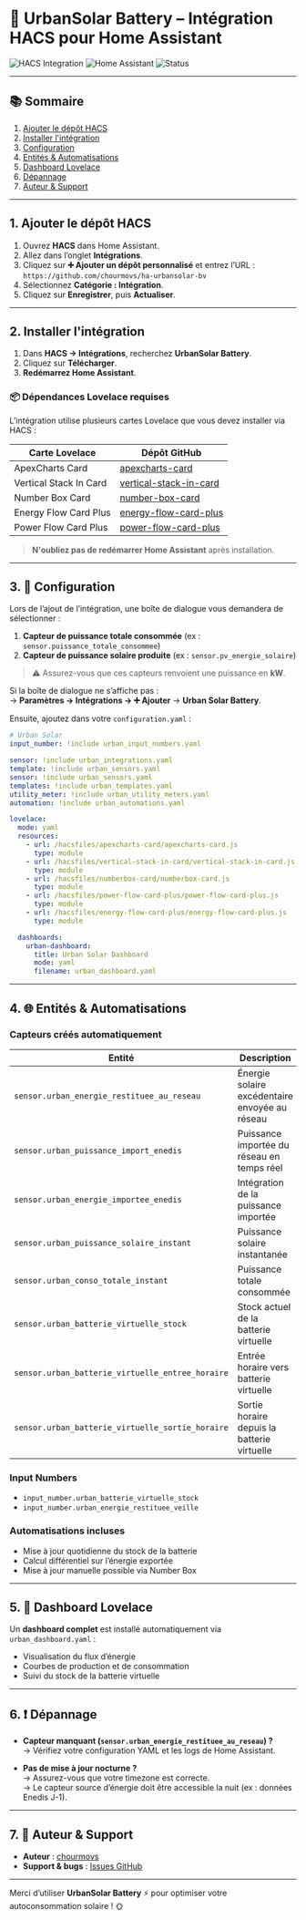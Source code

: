 # 🔋 UrbanSolar Battery – Intégration HACS pour Home Assistant

![HACS Integration](https://img.shields.io/badge/HACS-Integration-blue?logo=home-assistant)
![Home Assistant](https://img.shields.io/badge/Compatible-Home%20Assistant-41BDF5?logo=home-assistant)
![Status](https://img.shields.io/badge/Status-Stable-brightgreen)

---

## 📚 Sommaire

1. [Ajouter le dépôt HACS](#1-ajouter-le-dépôt-hacs)  
2. [Installer l'intégration](#2-installer-lintégration)  
3. [Configuration](#3-configuration)  
4. [Entités & Automatisations](#4-entités--automatisations)  
5. [Dashboard Lovelace](#5-dashboard-lovelace)  
6. [Dépannage](#6-dépannage)  
7. [Auteur & Support](#7-auteur--support)

---

## 1. Ajouter le dépôt HACS

1. Ouvrez **HACS** dans Home Assistant.  
2. Allez dans l’onglet **Intégrations**.  
3. Cliquez sur **➕ Ajouter un dépôt personnalisé** et entrez l’URL :  
   `https://github.com/chourmovs/ha-urbansolar-bv`  
4. Sélectionnez **Catégorie : Intégration**.  
5. Cliquez sur **Enregistrer**, puis **Actualiser**.

---

## 2. Installer l'intégration

1. Dans **HACS → Intégrations**, recherchez **UrbanSolar Battery**.  
2. Cliquez sur **Télécharger**.  
3. **Redémarrez Home Assistant**.

### 📦 Dépendances Lovelace requises

L’intégration utilise plusieurs cartes Lovelace que vous devez installer via HACS :

| Carte Lovelace              | Dépôt GitHub                                                   |
|----------------------------|----------------------------------------------------------------|
| ApexCharts Card            | [apexcharts-card](https://github.com/RomRider/apexcharts-card) |
| Vertical Stack In Card     | [vertical-stack-in-card](https://github.com/custom-cards/vertical-stack-in-card) |
| Number Box Card            | [number-box-card](https://github.com/custom-cards/number-box-card) |
| Energy Flow Card Plus      | [energy-flow-card-plus](https://github.com/flixlix/energy-flow-card-plus) |
| Power Flow Card Plus       | [power-flow-card-plus](https://github.com/flixlix/power-flow-card-plus) |

> **N'oubliez pas de redémarrer Home Assistant** après installation.

---

## 3. 🔧 Configuration

Lors de l’ajout de l’intégration, une boîte de dialogue vous demandera de sélectionner :

1. **Capteur de puissance totale consommée** (ex : `sensor.puissance_totale_consommee`)  
2. **Capteur de puissance solaire produite** (ex : `sensor.pv_energie_solaire`)

> ⚠️ Assurez-vous que ces capteurs renvoient une puissance en **kW**.

Si la boîte de dialogue ne s’affiche pas :  
→ **Paramètres → Intégrations → ➕ Ajouter** → **Urban Solar Battery**.

Ensuite, ajoutez dans votre `configuration.yaml` :

```yaml
# Urban Solar
input_number: !include urban_input_numbers.yaml

sensor: !include urban_integrations.yaml
template: !include urban_sensors.yaml
sensor: !include urban_sensors.yaml
templates: !include urban_templates.yaml
utility_meter: !include urban_utility_meters.yaml
automation: !include urban_automations.yaml

lovelace:
  mode: yaml
  resources:
    - url: /hacsfiles/apexcharts-card/apexcharts-card.js
      type: module
    - url: /hacsfiles/vertical-stack-in-card/vertical-stack-in-card.js
      type: module
    - url: /hacsfiles/numberbox-card/numberbox-card.js
      type: module
    - url: /hacsfiles/power-flow-card-plus/power-flow-card-plus.js
      type: module
    - url: /hacsfiles/energy-flow-card-plus/energy-flow-card-plus.js
      type: module

  dashboards:
    urban-dashboard:
      title: Urban Solar Dashboard
      mode: yaml
      filename: urban_dashboard.yaml
```

---

## 4. 🌐 Entités & Automatisations

### Capteurs créés automatiquement

| Entité | Description |
|--------|-------------|
| `sensor.urban_energie_restituee_au_reseau` | Énergie solaire excédentaire envoyée au réseau |
| `sensor.urban_puissance_import_enedis` | Puissance importée du réseau en temps réel |
| `sensor.urban_energie_importee_enedis` | Intégration de la puissance importée |
| `sensor.urban_puissance_solaire_instant` | Puissance solaire instantanée |
| `sensor.urban_conso_totale_instant` | Puissance totale consommée |
| `sensor.urban_batterie_virtuelle_stock` | Stock actuel de la batterie virtuelle |
| `sensor.urban_batterie_virtuelle_entree_horaire` | Entrée horaire vers batterie virtuelle |
| `sensor.urban_batterie_virtuelle_sortie_horaire` | Sortie horaire depuis la batterie virtuelle |

### Input Numbers

- `input_number.urban_batterie_virtuelle_stock`
- `input_number.urban_energie_restituee_veille`

### Automatisations incluses

- Mise à jour quotidienne du stock de la batterie
- Calcul différentiel sur l’énergie exportée
- Mise à jour manuelle possible via Number Box

---

## 5. 🎨 Dashboard Lovelace

Un **dashboard complet** est installé automatiquement via `urban_dashboard.yaml` :  
- Visualisation du flux d’énergie  
- Courbes de production et de consommation  
- Suivi du stock de la batterie virtuelle

---

## 6. ❗ Dépannage

- **Capteur manquant (`sensor.urban_energie_restituee_au_reseau`) ?**  
  → Vérifiez votre configuration YAML et les logs de Home Assistant.

- **Pas de mise à jour nocturne ?**  
  → Assurez-vous que votre timezone est correcte.  
  → Le capteur source d’énergie doit être accessible la nuit (ex : données Enedis J-1).

---

## 7. 📝 Auteur & Support

- **Auteur** : [chourmovs](https://github.com/chourmovs)  
- **Support & bugs** : [Issues GitHub](https://github.com/chourmovs/ha-urbansolar-bv/issues)

---

Merci d’utiliser **UrbanSolar Battery** ⚡️ pour optimiser votre autoconsommation solaire ! 🌞
